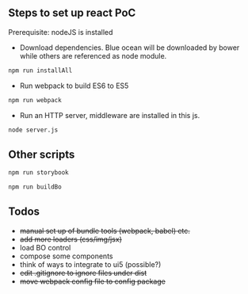 Steps to set up react PoC
--------------
Prerequisite: nodeJS is installed

 * Download dependencies. Blue ocean will be downloaded by bower while others are referenced as node module.
```sh
npm run installAll
```
 * Run webpack to build ES6 to ES5
```sh
npm run webpack
```
 * Run an HTTP server, middleware are installed in this js.
```sh
node server.js
```

Other scripts
--------------
```sh
npm run storybook
```

```sh
npm run buildBo
```

Todos
--------------
* ~~manual set up of bundle tools (webpack, babel) etc.~~
* ~~add more loaders (css/img/jsx)~~
* load BO control
* compose some components
* think of ways to integrate to ui5 (possible?)
* ~~edit .gitignore to ignore files under dist~~
* ~~move webpack config file to config package~~